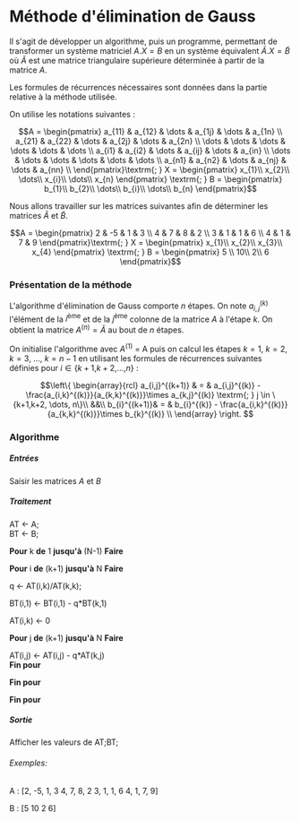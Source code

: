 # Méthode d'élimination de Gauss
Il s'agit de développer un algorithme, puis un programme, permettant de transformer un système matriciel $A.X=B$ en un système équivalent $\tilde{A}.X=\tilde{B}$ où $\tilde{A}$ est une matrice triangulaire supérieure déterminée à partir de la matrice $A$.
<!-- \newline-->
Les formules de récurrences nécessaires sont données dans la partie relative à la méthode utilisée.
<!-- \newline-->
On utilise les notations suivantes :

$$A = \begin{pmatrix}
a_{11} & a_{12} & \dots & a_{1j} & \dots & a_{1n}  \\
a_{21} & a_{22} & \dots & a_{2j} & \dots & a_{2n}  \\
\dots & \dots & \dots & \dots & \dots & \dots  \\
a_{i1} & a_{i2} & \dots & a_{ij} & \dots & a_{in}  \\
\dots & \dots & \dots & \dots & \dots & \dots  \\
a_{n1} & a_{n2} & \dots & a_{nj} & \dots & a_{nn}  \\
\end{pmatrix}\textrm{; } X = \begin{pmatrix}
x_{1}\\
x_{2}\\
\dots\\
x_{i}\\
\dots\\
x_{n}
\end{pmatrix} \textrm{; } B = \begin{pmatrix}
b_{1}\\
b_{2}\\
\dots\\
b_{i}\\
\dots\\
b_{n}
\end{pmatrix}$$

Nous allons travailler sur les matrices suivantes afin de déterminer les matrices $\tilde{A}$ et $\tilde{B}$.

$$A = \begin{pmatrix}
2 & -5 & 1 & 3 \\
4 & 7 & 8 & 2 \\
3 & 1 & 1 & 6 \\
4 & 1 & 7 & 9
\end{pmatrix}\textrm{; } X = \begin{pmatrix}
x_{1}\\
x_{2}\\
x_{3}\\
x_{4}
\end{pmatrix} \textrm{; } B = \begin{pmatrix}
5 \\
10\\
2\\
6
\end{pmatrix}$$

### Présentation de la méthode

L'algorithme d'élimination de Gauss comporte $n$ étapes. On note $a_{i,j}^{(k)}$ l'élément de la $i^{\textrm{ème}}$ et de la $j^{\textrm{ème}}$ colonne de la matrice $A$ à l'étape $k$. On obtient la matrice $A^{(n)} = \tilde{A}$ au bout de $n$ étapes.
<!-- \newline-->
On initialise l'algorithme avec $A^{(1)}$ = A puis on calcul les étapes $k=1$, $k=2$, $k=3$, $\dots$, $k= n-1$ en utilisant les formules de récurrences suivantes définies pour $i\in\{$$k+1$,$k+2$,$\dots$,$n\}$ :

$$\left\{
  \begin{array}{rcl}
    a_{i,j}^{(k+1)} & = & a_{i,j}^{(k)} - \frac{a_{i,k}^{(k)}}{a_{k,k}^{(k)}}\times a_{k,j}^{(k)} \textrm{; } j \in \{k+1,k+2, \dots, n\}\\
&&\\
    b_{i}^{(k+1)}& = & b_{i}^{(k)} - \frac{a_{i,k}^{(k)}}{a_{k,k}^{(k)}}\times b_{k}^{(k)} \\
  \end{array}
\right.
$$


### Algorithme

##### Entrées
Saisir les matrices $A$ et $B$
##### Traitement
AT ← A;
<br>
BT ← B;

**Pour** k **de** 1 **jusqu'à** (N-1) **Faire**

**Pour** i **de** (k+1) **jusqu'à** N **Faire**

q ← AT(i,k)/AT(k,k);

BT(i,1) ← BT(i,1) - q*BT(k,1)

AT(i,k) ← 0

**Pour** j **de** (k+1) **jusqu'à** N **Faire**

AT(i,j) ← AT(i,j) - q*AT(k,j)
<br>
**Fin pour**

**Fin pour**

**Fin pour**

##### Sortie
Afficher les valeurs de AT;BT;


###### Exemples:
A :
[2, -5, 1, 3
 4, 7, 8, 2
 3, 1, 1, 6
 4, 1, 7, 9]

B :
[5
10
2
6]
